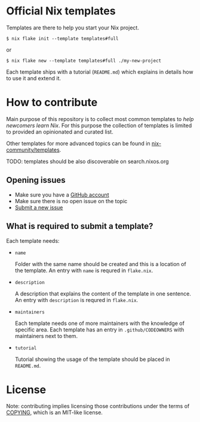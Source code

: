# Official Nix templates

Templates are there to help you start your Nix project.

```console
$ nix flake init --template templates#full
```

or

```console
$ nix flake new --template templates#full ./my-new-project
```

Each template ships with a tutorial (`README.md`) which explains in details how
to use it and extend it.


# How to contribute

Main purpose of this repository is to collect most common templates to *help
newcomers learn Nix*. For this purpose the collection of templates is limited
to provided an opinionated and curated list.

Other templates for more advanced topics can be found in
[nix-community/templates](https://github.com/nix-community/templates).

TODO: templates should be also discoverable on search.nixos.org


## Opening issues

* Make sure you have a [GitHub account](https://github.com/signup/free)
* Make sure there is no open issue on the topic
* [Submit a new issue](https://github.com/NixOS/templates/issues/new)


## What is required to submit a template?

Each template needs:

- `name`

  Folder with the same name should be created and this is a location of the
  template. An entry with `name` is requred in `flake.nix`.

- `description`

  A description that explains the content of the template in one sentence. An
  entry with `description` is requred in `flake.nix`.

- `maintainers`

  Each template needs one of more maintainers with the knowledge of specific
  area. Each template has an entry in `.github/CODEOWNERS` with maintainers
  next to them.

- `tutorial`

  Tutorial showing the usage of the template should be placed in `README.md`.


# License

Note: contributing implies licensing those contributions
under the terms of [COPYING](COPYING), which is an MIT-like license.
